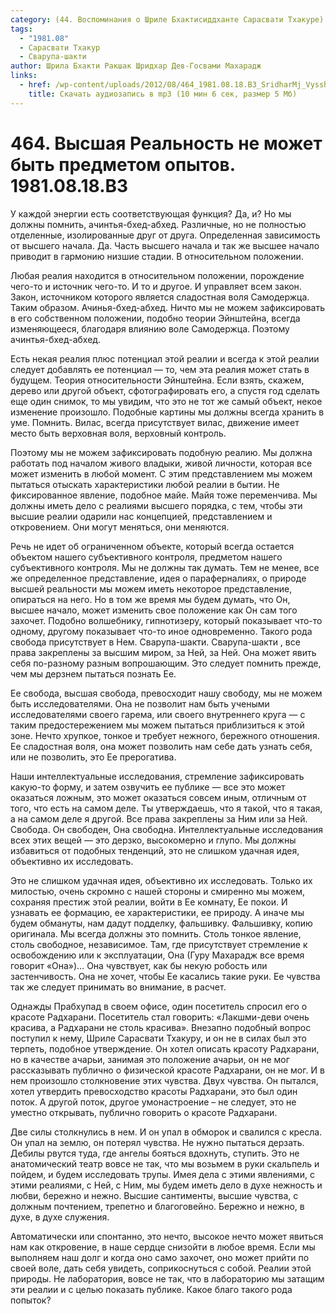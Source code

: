 ```yaml
---
category: (44. Воспоминания о Шриле Бхактисиддханте Сарасвати Тхакуре)
tags:
  - "1981.08"
  - Сарасвати Тхакур
  - Сварупа-шакти
author: Шрила Бхакти Ракшак Шридхар Дев-Госвами Махарадж
links:
  - href: /wp-content/uploads/2012/08/464_1981.08.18.B3_SridharMj_Vysshaya_Realnost_ne_mojet_byt_predmetom_opytov.mp3
    title: Скачать аудиозапись в mp3 (10 мин 6 сек, размер 5 Мб)
---
```


# 464. Высшая Реальность не может быть предметом опытов. 1981.08.18.B3

У каждой энергии есть соответствующая функция? Да, и? Но мы должны помнить, ачинтья-бхед-абхед. Различные, но не полностью отделенные, изолированные друг от друга. Определенная зависимость от высшего начала. Да. Часть высшего начала и так же высшее начало приводит в гармонию низшие стадии. В относительном положении.

Любая реалия находится в относительном положении, порождение чего-то и источник чего-то. И то и другое. И управляет всем закон. Закон, источником которого является сладостная воля Самодержца. Таким образом. Ачинья-бхед-абхед. Ничто мы не можем зафиксировать в его собственном положении, подобно теории Эйнштейна, всегда изменяющееся, благодаря влиянию воле Самодержца. Поэтому ачинтья-бхед-абхед.

Есть некая реалия плюс потенциал этой реалии и всегда к этой реалии следует добавлять ее потенциал — то, чем эта реалия может стать в будущем. Теория относительности Эйнштейна. Если взять, скажем, дерево или другой объект, сфотографировать его, а спустя год сделать еще один снимок, то мы увидим, что это не тот же самый объект, некое изменение произошло. Подобные картины мы должны всегда хранить в уме. Помнить. Вилас, всегда присутствует вилас, движение имеет место быть верховная воля, верховный контроль.

Поэтому мы не можем зафиксировать подобную реалию. Мы должна работать под началом живого владыки, живой личности, которая все может изменить в любой момент. С этим представлением мы можем пытаться отыскать характеристики любой реалии в бытии. Не фиксированное явление, подобное майе. Майя тоже переменчива. Мы должны иметь дело с реалиями высшего порядка, с тем, чтобы эти высшие реалии одарили нас концепцией, представлением и откровением. Они могут меняться, они меняются.

Речь не идет об ограниченном объекте, который всегда остается объектом нашего субъективного контроля, предметом нашего субъективного контроля. Мы не должны так думать. Тем не менее, все же определенное представление, идея о параферналиях, о природе высшей реальности мы можем иметь некоторое представление, опираться на него. Но в том же время мы будем думать, что Он, высшее начало, может изменить свое положение как Он сам того захочет. Подобно волшебнику, гипнотизеру, который показывает что-то одному, другому показывает что-то иное одновременно. Такого рода свобода присутствует в Нем. Сварупа-шакти. Сварупа-шакти , все права закреплены за высшим миром, за Ней, за Ней. Она может явить себя по-разному разным вопрошающим. Это следует помнить прежде, чем мы дерзнем пытаться познать Ее.

Ее свобода, высшая свобода, превосходит нашу свободу, мы не можем быть исследователями. Она не позволит нам быть учеными исследователями своего гарема, или своего внутреннего круга — с таким предостережением мы можем пытаться приблизиться к этой зоне. Нечто хрупкое, тонкое и требует нежного, бережного отношения. Ее сладостная воля, она может позволить нам себе дать узнать себя, или не позволить, это Ее прерогатива.

Наши интеллектуальные исследования, стремление зафиксировать какую-то форму, и затем озвучить ее публике — все это может оказаться ложным, это может оказаться совсем иным, отличным от того, что есть на самом деле. Ты утверждаешь, что я такой, что я такая, а на самом деле я другой. Все права закреплены за Ним или за Ней. Свобода. Он свободен, Она свободна. Интеллектуальные исследования всех этих вещей — это дерзко, высокомерно и глупо. Мы должны избавиться от подобных тенденций, это не слишком удачная идея, объективно их исследовать.

Это не слишком удачная идея, объективно их исследовать. Только их милостью, очень скромно с нашей стороны и смиренно мы можем, сохраняя престиж этой реалии, войти в Ее комнату, Ее покои. И узнавать ее формацию, ее характеристики, ее природу. А иначе мы будем обмануты, нам дадут подделку, фальшивку. Фальшивку, копию оригинала. Мы всегда должны это помнить. Столь тонкое явление, столь свободное, независимое. Там, где присутствует стремление к освобождению или к эксплуатации, Она (Гуру Махарадж все время говорит «Она»)… Она чувствует, как бы некую робость или застенчивость. Она не хочет, чтобы Ее касались такие руки. Ее чувства так же следует принимать во внимание, в расчет.

Однажды Прабхупад в своем офисе, один посетитель спросил его о красоте Радхарани. Посетитель стал говорить: «Лакшми-деви очень красива, а Радхарани не столь красива». Внезапно подобный вопрос поступил к нему, Шриле Сарасвати Тхакуру, и он не в силах был это терпеть, подобное утверждение. Он хотел описать красоту Радхарани, но в качестве ачарьи, занимая это положение ачарьи, он не мог рассказывать публично о физической красоте Радхарани, он не мог. И в нем произошло столкновение этих чувства. Двух чувства. Он пытался, хотел утвердить превосходство красоты Радхарани, это был один поток. А другой поток, другое умонастроение – не следует, это не уместно открывать, публично говорить о красоте Радхарани.

Две силы столкнулись в нем. И он упал в обморок и свалился с кресла. Он упал на землю, он потерял чувства. Не нужно пытаться дерзать. Дебилы рвутся туда, где ангелы бояться вдохнуть, ступить. Это не анатомический театр вовсе не так, что мы возьмем в руки скальпель и пойдем, и будем исследовать трупы. Имея дела с этими явлениями, с этими реалиями, с Ней, с Ним, мы будем иметь дело в духе нежность и любви, бережно и нежно. Высшие сантименты, высшие чувства, с должным почтением, трепетно и благоговейно. Бережно и нежно, в духе, в духе служения.

Автоматически или спонтанно, это нечто, высокое нечто может явиться нам как откровение, в наше сердце снизойти в любое время. Если мы выполняем наш долг и когда оно само захочет, оно может прийти по своей воле, дать себя увидеть, соприкоснуться с собой. Реалии этой природы. Не лаборатория, вовсе не так, что в лабораторию мы затащим эти реалии и с целью показать публике. Какое благо такого рода попыток?

